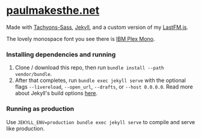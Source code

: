 # [paulmakesthe.net](https://paulmakesthe.net/)
Made with [Tachyons-Sass](https://github.com/tachyons-css/tachyons-sass), [Jekyll](https://jekyllrb.com), and a custom version of my [LastFM.js](https://github.com/pschfr/LastFM.js).

The lovely monospace font you see there is [IBM Plex Mono](https://fonts.google.com/specimen/IBM+Plex+Mono).

### Installing dependencies and running
1. Clone / download this repo, then run `bundle install --path vendor/bundle`.
2. After that completes, run `bundle exec jekyll serve` with the optional flags `--livereload`, `--open_url`, `--drafts`, or `--host 0.0.0.0`. Read more about Jekyll's build options [here](https://jekyllrb.com/docs/configuration/options/#build-command-options).

### Running as production
Use `JEKYLL_ENV=production bundle exec jekyll serve` to compile and serve like production.
